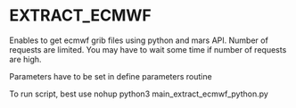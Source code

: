 # EXTRACT_ECMWF

Enables to get ecmwf grib files using python and mars API.
Number of requests are limited. You may have to wait some time if number of requests are high.

Parameters have to be set in define parameters routine

To run script, best use nohup python3 main_extract_ecmwf_python.py
